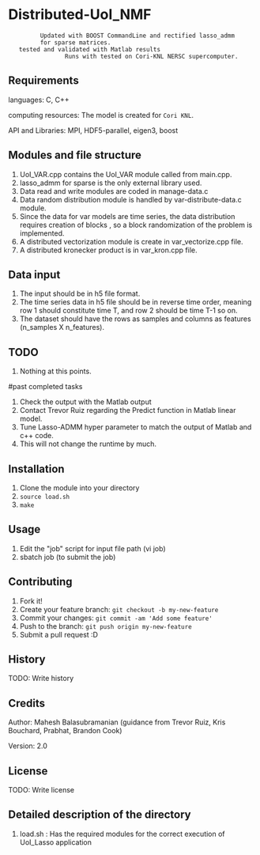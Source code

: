 # Distributed-UoI_NMF 
			 Updated with BOOST CommandLine and rectified lasso_admm
			 for sparse matrices.
       tested and validated with Matlab results
                    Runs with tested on Cori-KNL NERSC supercomputer.


## Requirements

languages: C, C++

computing resources: The model is created for `Cori KNL`. 

API and Libraries: MPI, HDF5-parallel, eigen3, boost


## Modules and file structure

1. UoI_VAR.cpp contains the UoI_VAR module called from main.cpp.
2. lasso_admm for sparse is the only external library used. 
3. Data read and write modules are coded in manage-data.c
4. Data random distribution module is handled by var-distribute-data.c module.
5. Since the data for var models are time series, the data distribution requires creation of blocks ,
   so a block randomization of the problem is implemented. 
6. A distributed vectorization module is create in var_vectorize.cpp file.
7. A distributed kronecker product is in var_kron.cpp file.

## Data input
1. The input should be in h5 file format.
2. The time series data in h5 file should be in reverse time order, meaning row 1 should constitute time T,
   and row 2 should be time T-1 so on. 
3. The dataset should have the rows as samples and columns as features (n_samples X n_features). 

## TODO

1. Nothing at this points.

#past completed tasks

1. Check the output with the Matlab output
2. Contact Trevor Ruiz regarding the Predict function in Matlab linear model. 
3. Tune Lasso-ADMM hyper parameter to match the output of Matlab and c++ code.
4. This will not change the runtime by much. 

## Installation

1. Clone the module into your directory
2. `source load.sh`
3. `make`

## Usage

1. Edit the "job" script for input file path (vi job)
2. sbatch job (to submit the job)

## Contributing

1. Fork it!
2. Create your feature branch: `git checkout -b my-new-feature`
3. Commit your changes: `git commit -am 'Add some feature'`
4. Push to the branch: `git push origin my-new-feature`
5. Submit a pull request :D

## History

TODO: Write history

## Credits

Author: Mahesh Balasubramanian (guidance from Trevor Ruiz, Kris Bouchard, Prabhat, Brandon Cook)

Version: 2.0


## License

TODO: Write license

## Detailed description of the directory

1. load.sh : Has the required modules for the correct execution of UoI_Lasso application


